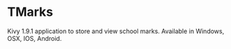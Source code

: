 # TMarks
Kivy 1.9.1 application to store and view school marks. Available in Windows, OSX, IOS, Android.
